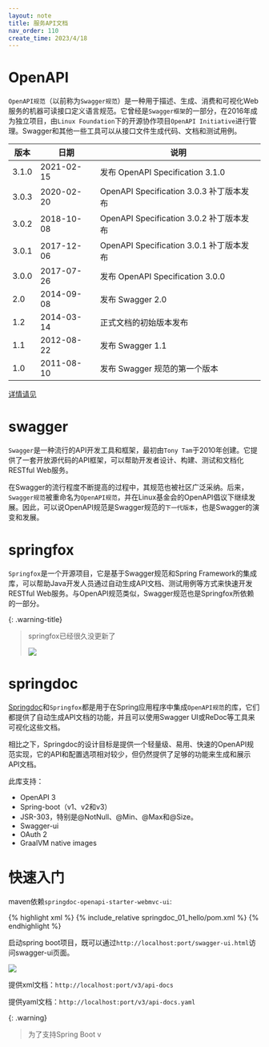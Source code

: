 ```yaml
---
layout: note
title: 服务API文档
nav_order: 110
create_time: 2023/4/18
---
```


# OpenAPI

`OpenAPI规范`（以前称为`Swagger规范`）是一种用于描述、生成、消费和可视化Web服务的机器可读接口定义语言规范。它曾经是`Swagger框架`的一部分，在2016年成为独立项目，由`Linux Foundation`下的开源协作项目`OpenAPI Initiative`进行管理。Swagger和其他一些工具可以从接口文件生成代码、文档和测试用例。

| 版本   | 日期       | 说明                                  |
|-------|------------|---------------------------------------|
| 3.1.0 | 2021-02-15 | 发布 OpenAPI Specification 3.1.0         |
| 3.0.3 | 2020-02-20 | OpenAPI Specification 3.0.3 补丁版本发布 |
| 3.0.2 | 2018-10-08 | OpenAPI Specification 3.0.2 补丁版本发布 |
| 3.0.1 | 2017-12-06 | OpenAPI Specification 3.0.1 补丁版本发布 |
| 3.0.0 | 2017-07-26 | 发布 OpenAPI Specification 3.0.0         |
| 2.0   | 2014-09-08 | 发布 Swagger 2.0                       |
| 1.2   | 2014-03-14 | 正式文档的初始版本发布                 |
| 1.1   | 2012-08-22 | 发布 Swagger 1.1                       |
| 1.0   | 2011-08-10 | 发布 Swagger 规范的第一个版本           |

[详情请见](https://en.wikipedia.org/wiki/OpenAPI_Specification)

# swagger

`Swagger`是一种流行的API开发工具和框架，最初由`Tony Tam`于2010年创建。它提供了一套开放源代码的API框架，可以帮助开发者设计、构建、测试和文档化RESTful Web服务。

在Swagger的流行程度不断提高的过程中，其规范也被社区广泛采纳。后来，`Swagger规范`被重命名为`OpenAPI规范`，并在Linux基金会的OpenAPI倡议下继续发展。因此，可以说OpenAPI规范是Swagger规范的`下一代版本`，也是Swagger的演变和发展。

# springfox

`Springfox`是一个开源项目，它是基于Swagger规范和Spring Framework的集成库，可以帮助Java开发人员通过自动生成API文档、测试用例等方式来快速开发RESTful Web服务。与OpenAPI规范类似，Swagger规范也是Springfox所依赖的一部分。

{: .warning-title}
> springfox已经很久没更新了
> 
> ![](https://cdn.jsdelivr.net/gh/luguosong/images@master/blog-img/20230418182319.png)

# springdoc

[Springdoc](https://github.com/springdoc/springdoc-openapi)和`Springfox`都是用于在Spring应用程序中集成`OpenAPI规范`的库，它们都提供了自动生成API文档的功能，并且可以使用Swagger UI或ReDoc等工具来可视化这些文档。

相比之下，Springdoc的设计目标是提供一个轻量级、易用、快速的OpenAPI规范实现，它的API和配置选项相对较少，但仍然提供了足够的功能来生成和展示API文档。

此库支持：

- OpenAPI 3
- Spring-boot（v1、v2和v3）
- JSR-303，特别是@NotNull、@Min、@Max和@Size。
- Swagger-ui
- OAuth 2
- GraalVM native images

# 快速入门

maven依赖`springdoc-openapi-starter-webmvc-ui`:

{% highlight xml %}
{% include_relative springdoc_01_hello/pom.xml %}
{% endhighlight %}

启动spring boot项目，既可以通过`http://localhost:port/swagger-ui.html`访问swagger-ui页面。

![](https://cdn.jsdelivr.net/gh/luguosong/images@master/blog-img/20230419143429.png)

提供xml文档：`http://localhost:port/v3/api-docs`

提供yaml文档：`http://localhost:port/v3/api-docs.yaml`

{: .warning}
> 为了支持Spring Boot v
